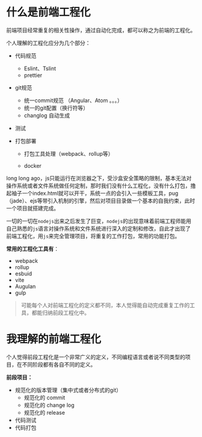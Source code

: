 # 什么是前端工程化

前端项目经常重复的相关性操作，通过自动化完成，都可以称之为前端的工程化。

个人理解的工程化应分为几个部分：

- 代码规范

  - Eslint、Tslint
  - prettier

- git规范

  - 统一commit规范 （Angular、Atom 。。。）
  - 统一的git配置（换行符等）
  - changlog 自动生成

- 测试

- 打包部署

  - 打包工具处理（webpack、rollup等）

  - docker

    

long long ago，js只能运行在浏览器之下，受沙盒安全策略的限制，基本无法对操作系统或者文件系统做任何定制，那时我们没有什么工程化，没有什么打包，撸起袖子一个index.html就可以开干，系统一点的会引入一些模板工具，pug（jade）、ejs等带引入机制的引擎，然后对项目目录做一个基本的自我约束，此时一个项目就搭建完成。

一切的一切在`nodejs`出来之后发生了巨变，`nodejs`的出现意味着前端工程师能用自己熟悉的`js`语言对操作系统和文件系统进行深入的定制和修改，自此才出现了前端工程化，用`js`来完全管理项目，将重复的工作打包，常用的功能打包。



**常用的工程化工具有**：

- webpack
- rollup
- esbuid
- vite
- Augulan
- gulp

> 可能每个人对前端工程化的定义都不同，本人觉得能自动完成重复工作的工具，都能归纳前段工程化中。



# 我理解的前端工程化

个人觉得前段工程化是一个非常广义的定义，不同编程语言或者说不同类型的项目，在不同阶段都有各自不同的定义。



**前段项目：**

- 规范化的版本管理（集中式或者分布式的git）
  - 规范化的 commit
  - 规范化的 change log
  - 规范化的 release
- 代码测试
- 代码打包
